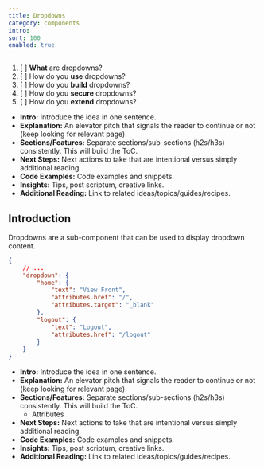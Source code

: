 ```yaml
---
title: Dropdowns
category: components
intro:
sort: 100
enabled: true
---
```


1. [ ] **What** are dropdowns?
1. [ ] How do you **use** dropdowns?
2. [ ] How do you **build** dropdowns?
3. [ ] How do you **secure** dropdowns?
4. [ ] How do you **extend** dropdowns?


- **Intro:** Introduce the idea in one sentence.
- **Explanation:** An elevator pitch that signals the reader to continue or not (keep looking for relevant page).
- **Sections/Features:** Separate sections/sub-sections (h2s/h3s) consistently. This will build the ToC.
- **Next Steps:** Next actions to take that are intentional versus simply additional reading.
- **Code Examples:** Code examples and snippets.
- **Insights:** Tips, post scriptum, creative links.
- **Additional Reading:** Link to related ideas/topics/guides/recipes.


## Introduction

Dropdowns are a sub-component that can be used to display dropdown content.

```json
{
    // ...
    "dropdown": {
        "home": {
            "text": "View Front",
            "attributes.href": "/",
            "attributes.target": "_blank"
        },
        "logout": {
            "text": "Logout",
            "attributes.href": "/logout"
        }
    }
}
```

- **Intro:** Introduce the idea in one sentence.
- **Explanation:** An elevator pitch that signals the reader to continue or not (keep looking for relevant page).
- **Sections/Features:** Separate sections/sub-sections (h2s/h3s) consistently. This will build the ToC.
    - Attributes
- **Next Steps:** Next actions to take that are intentional versus simply additional reading.
- **Code Examples:** Code examples and snippets.
- **Insights:** Tips, post scriptum, creative links.
- **Additional Reading:** Link to related ideas/topics/guides/recipes.
